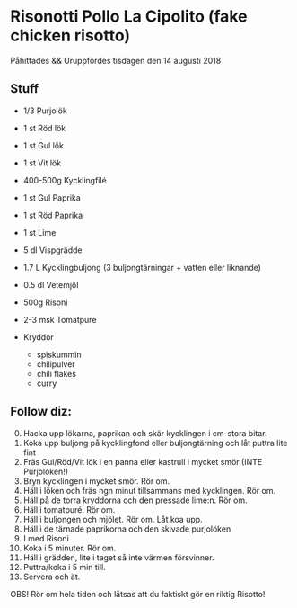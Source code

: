 
# Risonotti Pollo La Cipolito (fake chicken risotto)
Påhittades && Uruppfördes tisdagen den 14 augusti 2018

## Stuff
- 1/3 Purjolök
- 1 st Röd lök
- 1 st Gul lök
- 1 st Vit lök
- 400-500g Kycklingfilé
- 1 st Gul Paprika
- 1 st Röd Paprika
- 1 st Lime
- 5 dl Vispgrädde
- 1.7 L Kycklingbuljong (3 buljongtärningar + vatten eller liknande)
- 0.5 dl Vetemjöl
- 500g Risoni

- 2-3 msk Tomatpure
- Kryddor
  - spiskummin
  - chilipulver
  - chili flakes
  - curry

## Follow diz:
0. Hacka upp lökarna, paprikan och skär kycklingen i cm-stora bitar.
1. Koka upp buljong på kycklingfond eller buljongtärning och låt puttra lite fint
2. Fräs Gul/Röd/Vit lök i en panna eller kastrull i mycket smör (INTE Purjolöken!)
3. Bryn kycklingen i mycket smör. Rör om.
4. Häll i löken och fräs ngn minut tillsammans med kycklingen. Rör om.
5. Häll på de torra kryddorna och den pressade lime:n. Rör om.
6. Häll i tomatpuré. Rör om.
7. Häll i buljongen och mjölet. Rör om. Låt koa upp.
8. Häll i de tärnade paprikorna och den skivade purjolöken
9. I med Risoni
10. Koka i 5 minuter. Rör om.
11. Häll i grädden, lite i taget så inte värmen försvinner.
12. Puttra/koka i 5 min till.
13. Servera och ät.

OBS! Rör om hela tiden och låtsas att du faktiskt gör en riktig Risotto!
